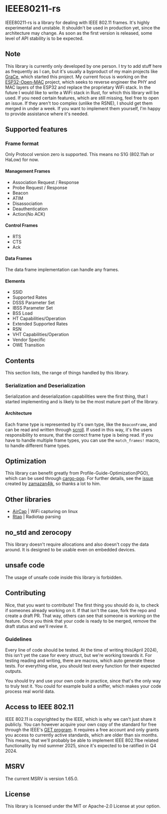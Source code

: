 # IEEE80211-rs
IEEE80211-rs is a library for dealing with IEEE 802.11 frames. It's highly experimental and unstable. It shouldn't be used in production yet, since the architecture may change.
As soon as the first version is released, some level of API stability is to be expected.

## Note
This library is currently only developed by one person. I try to add stuff here as frequently as I can, but it's usually a byproduct of my main projects like [GraCe](https://github.com/Frostie314159/grace), which started this project. My current focus is working on the [ESP32-Open-MAC](https://esp32-open-mac.be/) project, which seeks to reverse engineer the PHY and MAC layers of the ESP32 and replace the proprietary WiFi stack. In the future I would like to write a WiFi stack in Rust, for which this library will be used. If you need certain features, which are still missing, feel free to open an issue. If they aren't too complex (unlike the RSNE), I should get them merged in under a week. If you want to implement them yourself, I'm happy to provide assistance where it's needed.

## Supported features
### Frame format
Only Protocol version zero is supported. This means no S1G (802.11ah or HaLow) for now.
#### Management Frames
- Association Request / Response
- Probe Request / Response
- Beacon
- ATIM
- Disassociation
- Deauthentication
- Action(No ACK)
#### Control Frames
- RTS
- CTS
- Ack
#### Data Frames
The data frame implementation can handle any frames.
#### Elements
- SSID
- Supported Rates
- DSSS Parameter Set
- IBSS Parameter Set
- BSS Load
- HT Capabilities/Operation
- Extended Supported Rates
- RSN
- VHT Capabilities/Operation
- Vendor Specific
- OWE Transition


## Contents
This section lists, the range of things handled by this library.
### Serialization and Deserialization
Serialization and deserialization capabilities were the first thing, that I started implementing and is likely to be the most mature part of the library.

#### Architecture
Each frame type is represented by it's own type, like the `BeaconFrame`, and can be read and written through [scroll](https://github.com/m4b/scroll). If used in this way, it's the users responsibility to ensure, that the  correct frame type is being read. If you have to handle multiple frame types, you can use the `match_frames!` macro, to handle different frame types.

## Optimization
This library can benefit greatly from Profile-Guide-Optimization(PGO), which can be used through [cargo-pgo](https://github.com/Kobzol/cargo-pgo). For further details, see the [issue](https://github.com/Frostie314159/ieee80211-rs/issues/3) created by [zamazan4jk](https://github.com/zamazan4ik), so thanks a lot to him.

## Other libraries
- [AirCap](https://github.com/Frostie314159/aircap) | WiFi capturing on linux
- [Rtap](https://github.com/Frostie314159/rtap) | Radiotap parsing

## no_std and zerocopy
This library doesn't require allocations and also doesn't copy the data around. It is designed to be usable even on embedded devices.

## unsafe code
The usage of unsafe code inside this library is forbidden.

## Contributing
Nice, that you want to contribute! The first thing you should do is, to check if someones already working on it. If that isn't the case, fork the repo and create a draft PR. That way, others can see that someone is working on the feature. Once you think that your code is ready to be merged, remove the draft status and we'll review it.
### Guidelines
Every line of code should be tested. At the time of writing this(April 2024), this isn't yet the case for every struct, but we're working towards it. For testing reading and writing, there are macros, which auto generate these tests. For everything else, you should test every function for their expected outputs.

You should try and use your own code in practice, since that's the only way to truly test it. You could for example build a sniffer, which makes your code process real world data.

## Access to IEEE 802.11
IEEE 802.11 is copyrighted by the IEEE, which is why we can't just share it publicly. You can however acquire your own copy of the standard for free through the IEEE's [GET program](https://ieeexplore.ieee.org/browse/standards/get-program/page). It requires a free account and only grants you access to currently active standards, which are older than six months. This means, that we'll probably be able to implement IEEE 802.11be related functionality by mid summer 2025, since it's expected to be ratified in Q4 2024.

## MSRV
The current MSRV is version 1.65.0.

## License
This library is licensed under the MIT or Apache-2.0 License at your option. 
